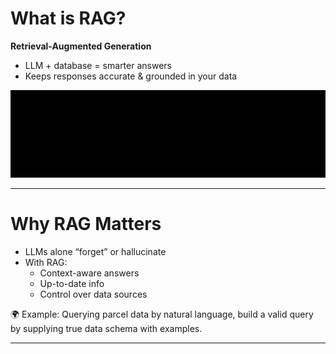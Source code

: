 # What is RAG?

**Retrieval-Augmented Generation**  
- LLM + database = smarter answers  
- Keeps responses accurate & grounded in your data  

![rag-flow](/images/rag_workflow.svg)

---

# Why RAG Matters

- LLMs alone “forget” or hallucinate  
- With RAG:  
  - Context-aware answers  
  - Up-to-date info  
  - Control over data sources  

🌍 Example: Querying parcel data by natural language, build a valid query by supplying true data schema with examples.  

---